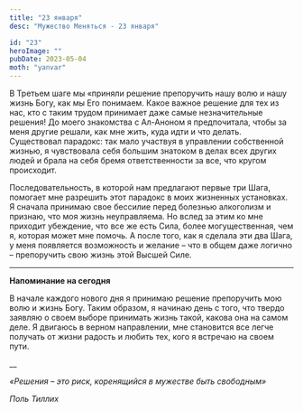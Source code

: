 ```yaml
---
title: "23 января"
desc: "Мужество Меняться - 23 января"

id: "23"
heroImage: ""
pubDate: 2023-05-04
moth: "yanvar"
---
```


В Третьем шаге мы «приняли решение препоручить нашу волю и нашу жизнь Богу,
как мы Его понимаем. Какое важное решение для тех из нас, кто с таким трудом
принимает даже самые незначительные решения! До моего знакомства с Ал-Аноном я
предпочитала, чтобы за меня другие решали, как мне жить, куда идти и что
делать. Существовал парадокс: так мало участвуя в управлении собственной
жизнью, я чувствовала себя большим знатоком в делах всех других людей и брала
на себя бремя ответственности за все, что кругом происходит.

Последовательность, в которой нам предлагают первые три Шага, помогает мне
разрешить этот парадокс в моих жизненных установках. Я сначала принимаю свое
бессилие перед болезнью алкоголизм и признаю, что моя жизнь неуправляема. Но
вслед за этим ко мне приходит убеждение, что все же есть Сила, более
могущественная, чем я, которая может мне помочь. А после того, как я сделала
эти два Шага, у меня появляется возможность и желание – что в общем даже
логично – препоручить свою жизнь этой Высшей Силе.

---

**Напоминание на сегодня**

В начале каждого нового дня я принимаю решение препоручить мою волю и жизнь
Богу. Таким образом, я начинаю день с того, что твердо заявляю о своем выборе
принимать жизнь такой, какова она на самом деле. Я двигаюсь в верном
направлении, мне становится все легче получать от жизни радость и любить тех,
кого я встречаю на своем пути.

\_\_

_«Решения – это риск, коренящийся в мужестве быть свободным»_

_Поль Тиллих_
